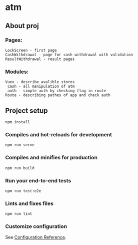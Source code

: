 # atm

## About proj

### Pages:
    LockScreen - first page
    CashWithdrawal - page for cash withdrawal with validation
    ResultWithdrawal - result pages

### Modules:
    Vuex - describe avalible stores
     cash - all manipulation of atm
     auth - simple auth by checking flag in route
    Route - describing pathes of app and check auth

## Project setup
```
npm install
```

### Compiles and hot-reloads for development
```
npm run serve
```

### Compiles and minifies for production
```
npm run build
```

### Run your end-to-end tests
```
npm run test:e2e
```

### Lints and fixes files
```
npm run lint
```

### Customize configuration
See [Configuration Reference](https://cli.vuejs.org/config/).



